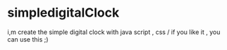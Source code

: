 # simpledigitalClock
i,m create the simple digital clock with java script , css / if you like it , you can use this ;)
